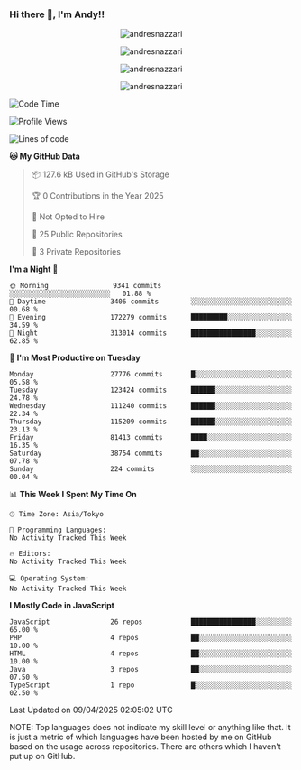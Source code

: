 ### Hi there 👋, I'm Andy!!

<p align="center" >
  <img src="https://github-profile-trophy.vercel.app/?username=AndresNazzari&theme=dracula&column=-1" alt="andresnazzari"/>
</p>

<p align="center">
  <img  src="https://github-readme-stats.vercel.app/api?username=AndresNazzari&count_private=true&show_icons=true&theme=dracula" alt="andresnazzari"/>
</p>
<p align="center">
  <img  src="https://github-readme-stats.vercel.app/api/top-langs/?username=AndresNazzari&layout=compact" alt="andresnazzari"/>
</p>
<p align="center" >
  <img src="https://github-readme-stats.vercel.app/api/wakatime?username=AndresNazzari" alt="andresnazzari"/>
</p>

<!--START_SECTION:waka-->
![Code Time](http://img.shields.io/badge/Code%20Time-966%20hrs%209%20mins-blue)

![Profile Views](http://img.shields.io/badge/Profile%20Views-0-blue)

![Lines of code](https://img.shields.io/badge/From%20Hello%20World%20I%27ve%20Written-95.7%20million%20lines%20of%20code-blue)

**🐱 My GitHub Data** 

> 📦 127.6 kB Used in GitHub's Storage 
 > 
> 🏆 0 Contributions in the Year 2025
 > 
> 🚫 Not Opted to Hire
 > 
> 📜 25 Public Repositories 
 > 
> 🔑 3 Private Repositories 
 > 
**I'm a Night 🦉** 

```text
🌞 Morning                9341 commits        ░░░░░░░░░░░░░░░░░░░░░░░░░   01.88 % 
🌆 Daytime                3406 commits        ░░░░░░░░░░░░░░░░░░░░░░░░░   00.68 % 
🌃 Evening                172279 commits      █████████░░░░░░░░░░░░░░░░   34.59 % 
🌙 Night                  313014 commits      ████████████████░░░░░░░░░   62.85 % 
```
📅 **I'm Most Productive on Tuesday** 

```text
Monday                   27776 commits       █░░░░░░░░░░░░░░░░░░░░░░░░   05.58 % 
Tuesday                  123424 commits      ██████░░░░░░░░░░░░░░░░░░░   24.78 % 
Wednesday                111240 commits      ██████░░░░░░░░░░░░░░░░░░░   22.34 % 
Thursday                 115209 commits      ██████░░░░░░░░░░░░░░░░░░░   23.13 % 
Friday                   81413 commits       ████░░░░░░░░░░░░░░░░░░░░░   16.35 % 
Saturday                 38754 commits       ██░░░░░░░░░░░░░░░░░░░░░░░   07.78 % 
Sunday                   224 commits         ░░░░░░░░░░░░░░░░░░░░░░░░░   00.04 % 
```


📊 **This Week I Spent My Time On** 

```text
🕑︎ Time Zone: Asia/Tokyo

💬 Programming Languages: 
No Activity Tracked This Week

🔥 Editors: 
No Activity Tracked This Week

💻 Operating System: 
No Activity Tracked This Week
```

**I Mostly Code in JavaScript** 

```text
JavaScript               26 repos            ████████████████░░░░░░░░░   65.00 % 
PHP                      4 repos             ██░░░░░░░░░░░░░░░░░░░░░░░   10.00 % 
HTML                     4 repos             ██░░░░░░░░░░░░░░░░░░░░░░░   10.00 % 
Java                     3 repos             ██░░░░░░░░░░░░░░░░░░░░░░░   07.50 % 
TypeScript               1 repo              █░░░░░░░░░░░░░░░░░░░░░░░░   02.50 % 
```




 Last Updated on 09/04/2025 02:05:02 UTC
<!--END_SECTION:waka-->

NOTE: Top languages does not indicate my skill level or anything like that. It is just a metric of which languages have been hosted by me on GitHub based on the usage across repositories. There are others which I haven't put up on GitHub.

<!-- Here are some ideas to get you started:

-   🔭 I’m currently working on ...
-   🌱 I’m currently learning ...
-   👯 I’m looking to collaborate on ...
-   🤔 I’m looking for help with ...
-   💬 Ask me about ...
-   📫 How to reach me: ...
-   😄 Pronouns: ...
-   ⚡ Fun fact: ... -->
